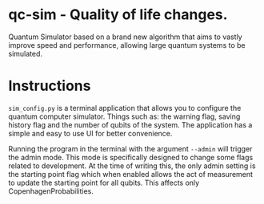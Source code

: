 # qc-sim - Quality of life changes.
Quantum Simulator based on a brand new algorithm that aims to vastly improve speed and performance, allowing large quantum systems to be simulated.

# Instructions
`sim_config.py` is a terminal application that allows you to configure the quantum computer simulator.
Things such as: the warning flag, saving history flag and the number of qubits of the system.
The application has a simple and easy to use UI for better convenience.

Running the program in the terminal with the argument `--admin` will trigger the admin mode. This mode is specifically designed to change
some flags related to development. At the time of writing this, the only admin setting is the starting point flag which when enabled allows
the act of measurement to update the starting point for all qubits. This affects only CopenhagenProbabilities.

